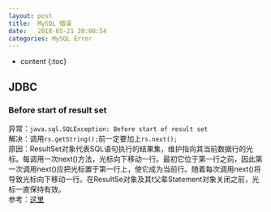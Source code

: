 ```yaml
---
layout: post
title:  MySQL 错误
date:   2018-05-21 20:08:54
categories: MySQL Error
---
```


* content
{:toc}

## JDBC
### Before start of result set

异常：```java.sql.SQLException: Before start of result set```  
解决：调用```rs.getString();```前一定要加上```rs.next();```   
原因：ResultSet对象代表SQL语句执行的结果集，维护指向其当前数据行的光标。每调用一次next()方法，光标向下移动一行。最初它位于第一行之前，因此第一次调用next()应把光标置于第一行上，使它成为当前行。随着每次调用next()将导致光标向下移动一行。在ResultSe对象及其t父辈Statement对象关闭之前，光标一直保持有效。   
参考：[这里](https://blog.csdn.net/killua_hzl/article/details/6073618)
